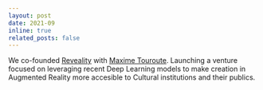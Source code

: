 ```yaml
---
layout: post
date: 2021-09
inline: true
related_posts: false
---
```


We co-founded [Reveality](https://reveality.io/) with [Maxime Touroute](https://maximetouroute.github.io/). Launching a venture focused on leveraging recent Deep Learning models to make creation in Augmented Reality more accesible to Cultural institutions and their publics.